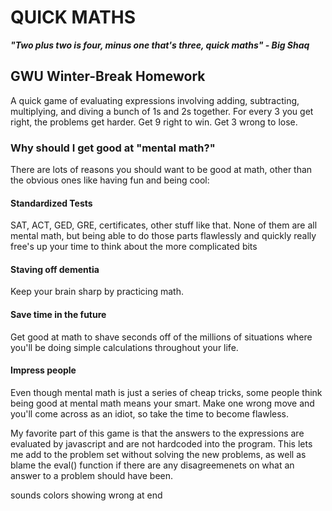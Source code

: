 # QUICK MATHS

***"Two plus two is four, minus one that's three, quick maths" - Big Shaq***

## GWU Winter-Break Homework

A quick game of evaluating expressions involving adding, subtracting, multiplying, and diving a bunch of 1s and 2s together.
For every 3 you get right, the problems get harder. Get 9 right to win. Get 3 wrong to lose. 

### Why should I get good at "mental math?"

There are lots of reasons you should want to be good at math, other than the obvious ones like having fun and being cool: 

#### Standardized Tests

SAT, ACT, GED, GRE, certificates, other stuff like that. None of them are all mental math, but being able to do those parts flawlessly and quickly really free's up your time to think about the more complicated bits

#### Staving off dementia

Keep your brain sharp by practicing math.

#### Save time in the future

Get good at math to shave seconds off of the millions of situations where you'll be doing simple calculations throughout your life. 

#### Impress people

Even though mental math is just a series of cheap tricks, some people think being good at mental math means your smart. Make one wrong move and you'll come across as an idiot, so take the time to become flawless.





My favorite part of this game is that the answers to the expressions are evaluated by javascript and are not hardcoded into the program. This lets me add to the problem set without solving the new problems, as well as blame the eval() function if there are any disagreemenets on what an answer to a problem should have been. 





sounds
colors
showing wrong at end